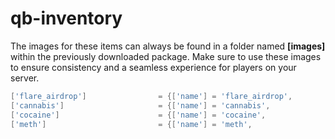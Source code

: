 # qb-inventory

The images for these items can always be found in a folder named **\[images]** within the previously downloaded package. Make sure to use these images to ensure consistency and a seamless experience for players on your server.

```lua
['flare_airdrop'] 			 	 = {['name'] = 'flare_airdrop', 			  	['label'] = 'Flare Airdrop', 			['weight'] = 200, 		['type'] = 'item', 		['image'] = 'flare_airdrop.png', 		['unique'] = true, 		['useable'] = true, 	['shouldClose'] = true,	   ['combinable'] = nil,   ['description'] = 'With this I can call a plane to get weapons? Find out in the next episode!'},
['cannabis'] 			 	     = {['name'] = 'cannabis', 			  	        ['label'] = 'Cannabis', 			    ['weight'] = 10, 		['type'] = 'item', 		['image'] = 'cannabis.png', 			['unique'] = true, 		['useable'] = true, 	['shouldClose'] = true,	   ['combinable'] = nil,   ['description'] = 'Hey brother, I think this is so natural...'},
['cocaine'] 			 	     = {['name'] = 'cocaine', 			  	        ['label'] = 'Cocaine', 			        ['weight'] = 10, 		['type'] = 'item', 		['image'] = 'cocaine.png', 			    ['unique'] = true, 		['useable'] = true, 	['shouldClose'] = true,	   ['combinable'] = nil,   ['description'] = 'The powder of love, who would have thought it would be so addictive?'},
['meth'] 			 	         = {['name'] = 'meth', 			                ['label'] = 'Meth', 			        ['weight'] = 10, 		['type'] = 'item', 		['image'] = 'meth.png', 			    ['unique'] = true, 		['useable'] = true, 	['shouldClose'] = true,	   ['combinable'] = nil,   ['description'] = 'Oh shit brother, thats hard, very hard.'},
```
